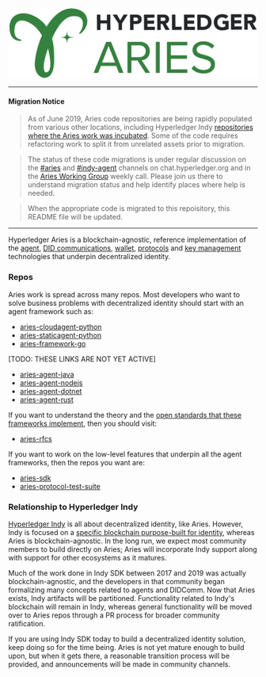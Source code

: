 ![Hyperledger Aries](collateral/Hyperledger_Aries_Logo_Color.png)

<hr/>

#### Migration Notice
>As of June 2019, Aries code repositories are being rapidly populated from various other locations, including Hyperledger Indy [repositories where the Aries work was incubated](https://github.com/hyperledger/indy-hipe/blob/master/README.md). Some of the code requires refactoring work to split it from unrelated assets prior to migration.

>The status of these code migrations is under regular discussion on the [#aries](https://chat.hyperledger.org/channel/aries) and [#indy-agent](https://chat.hyperledger.org/channel/indy-agent) channels on chat.hyperledger.org and in the [Aries Working Group](https://wiki.hyperledger.org/display/ARIES/Aries+Working+Group) weekly call. Please join us there to understand migration status and help identify places where help is needed.

>When the appropriate code is migrated to this repoisitory, this README file will be updated.

<hr/>

Hyperledger Aries is a blockchain-agnostic, reference implementation of the
[agent](
https://github.com/hyperledger/aries-rfcs/blob/master/concepts/0004-agents/README.md),
[DID communications](
https://github.com/hyperledger/aries-rfcs/blob/master/concepts/0005-didcomm/README.md),
[wallet](
),
[protocols](
https://github.com/hyperledger/aries-rfcs/blob/master/concepts/0003-protocols/README.md) 
and
[key management](
https://github.com/hyperledger/aries-rfcs/blob/master/concepts/0051-dkms/README.md)
technologies that underpin decentralized identity.

### Repos

Aries work is spread across many repos. Most developers who want to solve business
problems with decentralized identity should start with an agent framework such as:

* [aries-cloudagent-python](https://github.com/hyperledger/aries-cloudagent-python)
* [aries-staticagent-python](https://github.com/hyperledger/aries-staticagent-python)
* [aries-framework-go](https://github.com/hyperledger/aries-framework-go)

[TODO: THESE LINKS ARE NOT YET ACTIVE]

* [aries-agent-java](https://github.com/hyperledger/aries-agent-java/README.md)
* [aries-agent-nodejs](https://github.com/hyperledger/aries-agent-nodejs/README.md)
* [aries-agent-dotnet](https://github.com/hyperledger/aries-agent-dotnet/README.md)
* [aries-agent-rust](https://github.com/hyperledger/aries-agent-rust/README.md)

If you want to understand the theory and the [open standards that these frameworks
implement](https://github.com/hyperledger/aries-rfcs/blob/master/index.md), then you should visit:

* [aries-rfcs](https://github.com/hyperledger/aries-rfcs)

If you want to work on the low-level features that underpin all the agent
frameworks, then the repos you want are:

* [aries-sdk](https://github.com/hyperledger/aries-sdk)
* [aries-protocol-test-suite](https://github.com/hyperledger/aries-protocol-test-suite)

### Relationship to Hyperledger Indy

[Hyperledger Indy](https://github.com/hyperledger/indy-sdk/blob/master/README.md)
is all about decentralized identity, like Aries. However, Indy is
focused on a [specific blockchain purpose-built for identity](
https://github.com/hyperledger/indy-node/blob/master/README.md), whereas Aries is
blockchain-agnostic. In the long run, we expect most community members to build
directly on Aries; Aries will incorporate Indy support along with support for
other ecosystems as it matures.

Much of the work done in Indy SDK between 2017 and 2019 was actually blockchain-agnostic,
and the developers in that community began formalizing many concepts related to agents
and DIDComm. Now that Aries exists, Indy artifacts will be partitioned. Functionality
related to Indy's blockchain will remain in Indy, whereas general functionality will be
moved over to Aries repos through a PR process for broader community ratification.

If you are using Indy SDK today to build a decentralized identity solution, keep
doing so for the time being. Aries is not yet mature enough to build upon, but when
it gets there, a reasonable transition process will be provided, and announcements will
be made in community channels.
